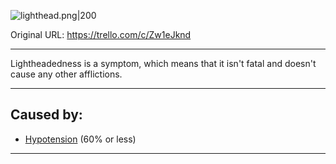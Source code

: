![lighthead.png\|200](/Symptoms/Lightheadedness%20-%20Attachments/6718845db30472d958dd7a81.png)

Original URL: https://trello.com/c/Zw1eJknd

---

Lightheadedness is a symptom, which means that it isn't fatal and doesn't cause any other afflictions.

---

## Caused by:

- [Hypotension](../Blood/Hypotension.md) (60% or less)

---

